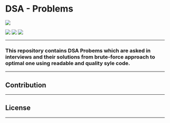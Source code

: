 # DSA - Problems

![](https://img.shields.io/badge/Hello,Programmer!-Welcome-blue.svg??style=for-the-badge&logo=appveyor)

<p>
<img src="https://forthebadge.com/images/badges/built-with-love.svg" />
<img src="https://forthebadge.com/images/badges/open-source.svg" />
<img src="http://forthebadge.com/images/badges/made-with-java.svg" />

</p>

-- -

### This repository contains DSA Probems which are asked in interviews and their solutions from brute-force approach to optimal one using readable and quality syle code.

---

## Contribution

---

## License

---